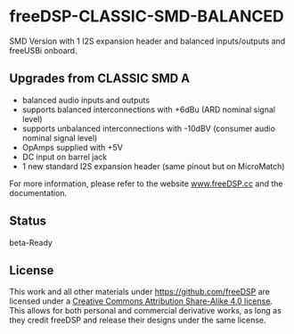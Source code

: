 # freeDSP-CLASSIC-SMD-BALANCED 
SMD Version with 1 I2S expansion header and balanced inputs/outputs and freeUSBi onboard.

## Upgrades from CLASSIC SMD A
- balanced audio inputs and outputs
- supports balanced interconnections with +6dBu (ARD nominal signal level)
- supports unbalanced interconnections with -10dBV (consumer audio nominal signal level)
- OpAmps supplied with +5V
- DC input on barrel jack
- 1 new standard I2S expansion header (same pinout but on MicroMatch)

For more information, please refer to the website www.freeDSP.cc and the documentation.  

## Status
beta-Ready

## License
This work and all other materials under https://github.com/freeDSP are licensed under a <a rel="license" href="http://creativecommons.org/licenses/by-sa/4.0/legalcode">Creative Commons Attribution Share-Alike 4.0 license</a>. This allows for both personal and commercial derivative works, as long as they credit freeDSP and release their designs under the same license.